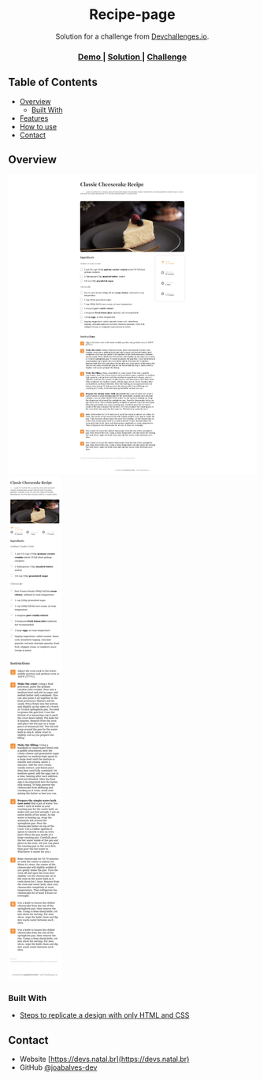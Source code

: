 <!-- Please update value in the {}  -->

<h1 align="center">Recipe-page</h1>

<div align="center">
   Solution for a challenge from  <a href="http://devchallenges.io" target="_blank">Devchallenges.io</a>.
</div>

<div align="center">
  <h3>
    <a href="https://devs.natal.br/devchallenges/recipe-page-master">
      Demo
    </a>
    <span> | </span>
    <a href="https://github.com/joabalves-dev/recipe-page-master">
      Solution
    </a>
    <span> | </span>
    <a href="https://devchallenges.io/portfolio/joabalves-dev">
      Challenge
    </a>
  </h3>
</div>

<!-- TABLE OF CONTENTS -->

## Table of Contents

- [Overview](#overview)
  - [Built With](#built-with)
- [Features](#features)
- [How to use](#how-to-use)
- [Contact](#contact)


<!-- OVERVIEW -->

## Overview

![screenshot](assets/img/Screenshot.png)
![screenshot](assets/img/Screenshot-mobile.png)


### Built With

- [Steps to replicate a design with only HTML and CSS](https://devchallenges-blogs.web.app/how-to-replicate-design/)


## Contact

- Website [https://devs.natal.br](https://devs.natal.br)
- GitHub [@joabalves-dev](https://https://github.com/joabalves-dev/)
